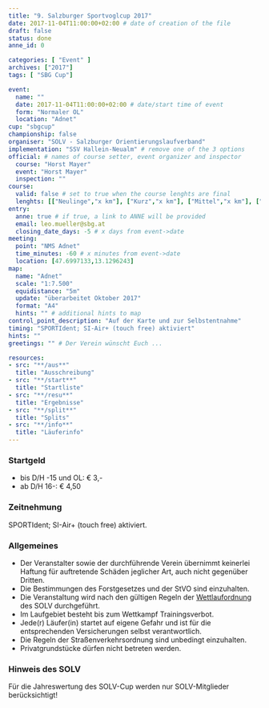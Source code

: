 ```yaml
---
title: "9. Salzburger Sportvoglcup 2017"
date: 2017-11-04T11:00:00+02:00 # date of creation of the file
draft: false
status: done
anne_id: 0

categories: [ "Event" ]
archives: ["2017"]
tags: [ "SBG Cup"]

event:
  name: ""
  date: 2017-11-04T11:00:00+02:00 # date/start time of event
  form: "Normaler OL"
  location: "Adnet"
cup: "sbgcup"
championship: false
organiser: "SOLV - Salzburger Orientierungslaufverband"
implementation: "SSV Hallein-Neualm" # remove one of the 3 options
official: # names of course setter, event organizer and inspector
  course: "Horst Mayer"
  event: "Horst Mayer"
  inspection: ""
course:
  valid: false # set to true when the course lenghts are final
  lenghts: [["Neulinge","x km"], ["Kurz","x km"], ["Mittel","x km"], ["Lang","x km"]]
entry:
  anne: true # if true, a link to ANNE will be provided
  email: leo.mueller@sbg.at
  closing_date_days: -5 # x days from event->date
meeting:
  point: "NMS Adnet"
  time_minutes: -60 # x minutes from event->date
  location: [47.6997133,13.1296243]
map:
  name: "Adnet"
  scale: "1:7.500"
  equidistance: "5m"
  update: "überarbeitet Oktober 2017"
  format: "A4"
  hints: "" # additional hints to map
control_point_description: "Auf der Karte und zur Selbstentnahme"
timing: "SPORTIdent; SI-Air+ (touch free) aktiviert"
hints: ""
greetings: "" # Der Verein wünscht Euch ...

resources:
- src: "**/aus**"
  title: "Ausschreibung"
- src: "**/start**"
  title: "Startliste"
- src: "**/resu**"
  title: "Ergebnisse"
- src: "**/split**"
  title: "Splits"
- src: "**/info**"
  title: "Läuferinfo"
---
```


### Startgeld

- bis D/H -15 und OL: € 3,-
- ab D/H 16-: € 4,50

### Zeitnehmung

SPORTIdent; SI-Air+ (touch free) aktiviert.

### Allgemeines

- Der Veranstalter sowie der durchführende Verein übernimmt keinerlei Haftung für auftretende Schäden jeglicher Art, auch nicht gegenüber Dritten.
- Die Bestimmungen des Forstgesetzes und der StVO sind einzuhalten.
- Die Veranstaltung wird nach den gültigen Regeln der [Wettlaufordnung](../../wettlaufordnung) des SOLV durchgeführt.
- Im Laufgebiet besteht bis zum Wettkampf Trainingsverbot.
- Jede\(r) Läufer(in) startet auf eigene Gefahr und ist für die entsprechenden Versicherungen selbst verantwortlich.
- Die Regeln der Straßenverkehrsordnung sind unbedingt einzuhalten.
- Privatgrundstücke dürfen nicht betreten werden.

### Hinweis des SOLV
Für die Jahreswertung des SOLV-Cup werden nur SOLV-Mitglieder berücksichtigt!
